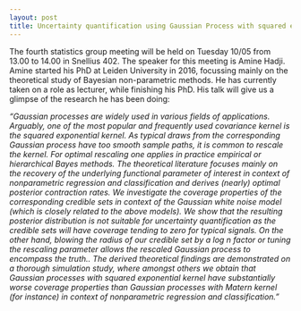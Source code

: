 ```yaml
---
layout: post
title: Uncertainty quantification using Gaussian Process with squared exponential kernel (Amine Hadji, MSc)
---
```


The fourth statistics group meeting will be held on Tuesday 10/05 from 13.00 to 14.00 in Snellius 402.
The speaker for this meeting is Amine Hadji.
Amine started his PhD at Leiden University in 2016, focussing mainly on the theoretical study of Bayesian non-parametric methods.
He has currently taken on a role as lecturer, while finishing his PhD. His talk will give us a glimpse of the research he has been doing:

<em>
“Gaussian processes are widely used in various fields of applications. Arguably, one of the most popular and frequently used covariance kernel is the squared exponential kernel. As typical draws from the corresponding Gaussian process have too smooth sample paths, it is common to rescale the kernel. For optimal rescaling one applies in practice empirical or hierarchical Bayes methods. The theoretical literature focuses mainly on the recovery of the underlying functional parameter of interest in context of nonparametric regression and classification and derives (nearly) optimal posterior contraction rates. We investigate the coverage properties of the corresponding credible sets in context of the Gaussian white noise model (which is closely related to the above models). We show that the resulting posterior distribution is not suitable for uncertainty quantification as the credible sets will have coverage tending to zero for typical signals. On the other hand, blowing the radius of our credible set by a log n factor or tuning the rescaling parameter allows the rescaled Gaussian process to encompass the truth.. The derived theoretical findings are demonstrated on a thorough simulation study, where amongst others we obtain that Gaussian processes with squared exponential kernel have substantially worse coverage properties than Gaussian processes with Matern kernel (for instance) in context of nonparametric regression and classification.”
</em>
